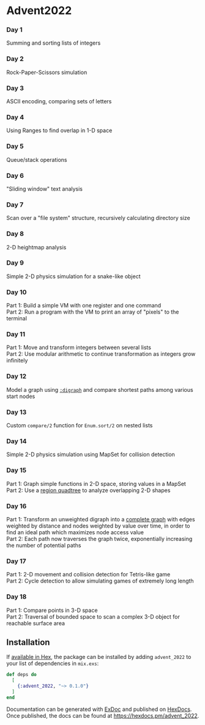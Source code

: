 # Advent2022

### Day 1
Summing and sorting lists of integers

### Day 2
Rock-Paper-Scissors simulation

### Day 3
ASCII encoding, comparing sets of letters

### Day 4
Using Ranges to find overlap in 1-D space

### Day 5
Queue/stack operations

### Day 6
"Sliding window" text analysis

### Day 7
Scan over a "file system" structure, recursively calculating directory size

### Day 8
2-D heightmap analysis

### Day 9
Simple 2-D physics simulation for a snake-like object

### Day 10
Part 1:  Build a simple VM with one register and one command  
Part 2:  Run a program with the VM to print an array of "pixels" to the terminal

### Day 11
Part 1:  Move and transform integers between several lists  
Part 2:  Use modular arithmetic to continue transformation as integers grow infinitely

### Day 12
Model a graph using [`:digraph`](https://www.erlang.org/doc/man/digraph.html) and compare shortest paths among various start nodes

### Day 13
Custom `compare/2` function for `Enum.sort/2` on nested lists

### Day 14
Simple 2-D physics simulation using MapSet for collision detection

### Day 15
Part 1:  Graph simple functions in 2-D space, storing values in a MapSet  
Part 2:  Use a [region quadtree](https://en.wikipedia.org/wiki/Quadtree) to analyze overlapping 2-D shapes

### Day 16
Part 1:  Transform an unweighted digraph into a [complete graph](https://en.wikipedia.org/wiki/Complete_graph) with edges weighted by distance and nodes weighted by value over time, in order to find an ideal path which maximizes node access value  
Part 2:  Each path now traverses the graph twice, exponentially increasing the number of potential paths

### Day 17
Part 1:  2-D movement and collision detection for Tetris-like game  
Part 2:  Cycle detection to allow simulating games of extremely long length

### Day 18
Part 1:  Compare points in 3-D space  
Part 2:  Traversal of bounded space to scan a complex 3-D object for reachable surface area

## Installation

If [available in Hex](https://hex.pm/docs/publish), the package can be installed
by adding `advent_2022` to your list of dependencies in `mix.exs`:

```elixir
def deps do
  [
    {:advent_2022, "~> 0.1.0"}
  ]
end
```

Documentation can be generated with [ExDoc](https://github.com/elixir-lang/ex_doc)
and published on [HexDocs](https://hexdocs.pm). Once published, the docs can
be found at <https://hexdocs.pm/advent_2022>.
